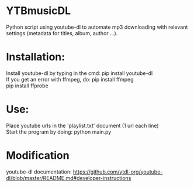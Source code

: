 # YTBmusicDL
Python script using youtube-dl to automate mp3 downloading with relevant settings (metadata for titles, album, author ...).


# Installation:
 Install youtube-dl by typing in the cmd: pip install youtube-dl  
 If you get an error with ffmpeg, do: pip install ffmpeg  
                                      pip install ffprobe  

# Use:
Place youtube urls in the 'playlist.txt' document (1 url each line)  
Start the program by doing: python main.py  

# Modification
youtube-dl documentation: https://github.com/ytdl-org/youtube-dl/blob/master/README.md#developer-instructions
